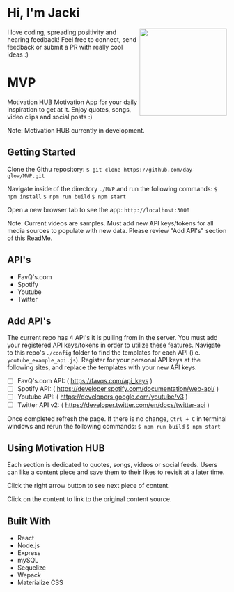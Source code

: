 # Hi, I'm Jacki

<img align='right' src='https://media.giphy.com/media/bcKmIWkUMCjVm/giphy.gif' width='200"'>
I love coding, spreading positivity and hearing feedback! Feel free to connect, send feedback or submit a PR with really cool ideas :)

# MVP
Motivation HUB
Motivation App for your daily inspiration to get at it.  Enjoy quotes, songs, video clips and social posts :)

Note: Motivation HUB currently in development.

## Getting Started
Clone the Githu repository:
`$ git clone https://github.com/day-glow/MVP.git`

Navigate inside of the directory `./MVP` and run the following commands:
`$ npm install`
`$ npm run build`
`$ npm start`

Open a new browser tab to see the app:
`http://localhost:3000`

Note: Current videos are samples. Must add new API keys/tokens for all media sources to populate with new data. Please review "Add API's" section of this ReadMe.

## API's
* FavQ's.com
* Spotify
* Youtube
* Twitter

## Add API's
The current repo has 4 API's it is pulling from in the server. You must add your registered API keys/tokens in order to utilize these features. Navigate to this repo's `./config` folder to find the templates for each API (i.e. `youtube_example_api.js`). Register for your personal API keys at the following sites, and replace the templates with your new API keys.

- [ ] FavQ's.com API: ( https://favqs.com/api_keys )
- [ ] Spotify API: ( https://developer.spotify.com/documentation/web-api/ )
- [ ] Youtube API: ( https://developers.google.com/youtube/v3 )
- [ ] Twitter API v2: ( https://developer.twitter.com/en/docs/twitter-api )

Once completed refresh the page. If there is no change, `Ctrl + C` in terminal windows and rerun the following commands:
`$ npm run build`
`$ npm start`

## Using Motivation HUB
Each section is dedicated to quotes, songs, videos or social feeds. Users can like a content piece and save them to their likes to revisit at a later time.

Click the right arrow button to see next piece of content.

Click on the content to link to the original content source.

## Built With
* React
* Node.js
* Express
* mySQL
* Sequelize
* Wepack
* Materialize CSS
